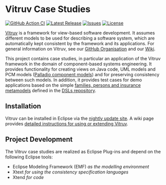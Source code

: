 # Vitruv Case Studies
[![GitHub Action CI](https://github.com/vitruv-tools/Vitruv-CaseStudies/workflows/CI/badge.svg)](https://github.com/vitruv-tools/Vitruv-CaseStudies/actions?query=workflow%3ACI)
[![Latest Release](https://img.shields.io/github/release/vitruv-tools/Vitruv-CaseStudies.svg)](https://github.com/vitruv-tools/Vitruv-CaseStudies/releases/latest)
[![Issues](https://img.shields.io/github/issues/vitruv-tools/Vitruv-CaseStudies.svg)](https://github.com/vitruv-tools/Vitruv-CaseStudies/issues)
[![License](https://img.shields.io/github/license/vitruv-tools/Vitruv-CaseStudies.svg)](https://raw.githubusercontent.com/vitruv-tools/Vitruv-CaseStudies/main/LICENSE)

[Vitruv](https://vitruv.tools) is a framework for view-based software development. It assumes different models to be used for describing a software system,
which are automatically kept consistent by the framework and its applications. For general information on Vitruv, see our [GitHub Organisation](https://github.com/vitruv-tools) and our [Wiki](https://github.com/vitruv-tools/.github/wiki).

This project contains case studies, in particular an application of the Vitruv framework in the domain of component-based systems engineering. It provides functionality for creating views on Java code, UML models and PCM models ([Palladio component models](https://github.com/palladiosimulator)) and for preserving consistency between such models. In addition, it provides test cases for demo applications based on the simple [families, persons and insurance metamodels](https://github.com/kit-sdq/DemoMetamodels) defined in the [DSLs repository](https://github.com/vitruv-tools/Vitruv-DSLs).

## Installation

Vitruv can be installed in Eclipse via the [nightly update site](https://vitruv.tools/updatesite/nightly). A wiki page provides [detailed instructions for using or extending Vitruv](https://github.com/vitruv-tools/.github/wiki/Getting-Started).

## Project Development

The Vitruv case studies are realized as Eclipse Plug-ins and depend on the following Eclipse tools:
- Eclipse Modeling Framework (EMF) _as the modelling environment_
- Xtext _for using the consistency specification languages_
- Xtend _for code_
